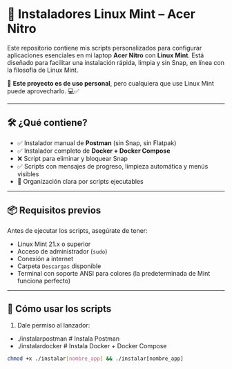# 🐧 Instaladores Linux Mint – Acer Nitro

Este repositorio contiene mis scripts personalizados para configurar aplicaciones esenciales en mi laptop **Acer Nitro** con **Linux Mint**. Está diseñado para facilitar una instalación rápida, limpia y sin Snap, en línea con la filosofía de Linux Mint.

📌 **Este proyecto es de uso personal**, pero cualquiera que use Linux Mint puede aprovecharlo. 💻✅

---

## 🛠️ ¿Qué contiene?

- ✅ Instalador manual de **Postman** (sin Snap, sin Flatpak)  
- ✅ Instalador completo de **Docker + Docker Compose**
- ❌ Script para eliminar y bloquear Snap
- ✅ Scripts con mensajes de progreso, limpieza automática y menús visibles
- 📂 Organización clara por scripts ejecutables

---

## 📦 Requisitos previos

Antes de ejecutar los scripts, asegúrate de tener:

- Linux Mint 21.x o superior
- Acceso de administrador (`sudo`)
- Conexión a internet
- Carpeta `Descargas` disponible
- Terminal con soporte ANSI para colores (la predeterminada de Mint funciona perfecto)

---

## 🚀 Cómo usar los scripts

1. Dale permiso al lanzador:

- ./instalarpostman      # Instala Postman
- ./instalardocker       # Instala Docker + Docker Compose


```bash
chmod +x ./instalar[nombre_app] && ./instalar[nombre_app]

